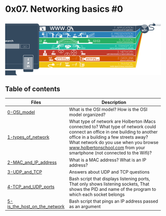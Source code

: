 # 0x07. Networking basics #0

![OCI](oci.jpg "oci")
## Table of contents
Files | Description
----- | -----------
[0-OSI_model](./0-OSI_model) | What is the OSI model? How is the OSI model organized?
[1-types_of_network](./1-types_of_network) | What type of network are Holberton iMacs connected to? What type of network could connect an office in one building to another office in a building a few streets away? What network do you use when you browse www.holbertonschool.com from your smartphone (not connected to the Wifi)?
[2-MAC_and_IP_address](./2-MAC_and_IP_address) | What is a MAC address? What is an IP address?
[3-UDP_and_TCP](./3-UDP_and_TCP) | Answers about UDP and TCP questions
[4-TCP_and_UDP_ports](./4-TCP_and_UDP_ports) | Bash script that displays listening ports, That only shows listening sockets, That shows the PID and name of the program to which each socket belongs
[5-is_the_host_on_the_network](./5-is_the_host_on_the_network) | Bash script that pings an IP address passed as an argument
